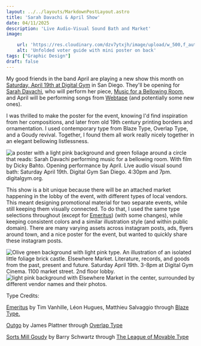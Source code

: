 ```yaml
---
layout: ../../layouts/MarkdownPostLayout.astro
title: 'Sarah Davachi & April Show'
date: 04/11/2025
description: 'Live Audio-Visual Sound Bath and Market'
image: 

    url: 'https://res.cloudinary.com/dzv7ytxjh/image/upload/w_500,f_auto,q_80/v1744449286/sarah-davachi-and-april-show_gwl6rm.png'
    alt: 'Unfolded voter guide with mini poster on back'
tags: ["Graphic Design"]
draft: false
---
```


My good friends in the band April are playing a new show this month on <a href="https://digitalgym.org/movies/live-sound-bath-sarah-davachi-and-april/">Saturday, April 19th at Digital Gym</a> in San Diego. They'll be opening for <a href="https://www.sarahdavachi.com/">Sarah Davachi</a>, who will perform her piece, <a href="https://sarahdavachi.bandcamp.com/album/music-for-a-bellowing-room"> Music for a Bellowing Room</a>, and April will be performing songs from <a href="https://listentoapril.bandcamp.com/album/webtape"> Webtape</a> (and potentially some new ones). 

I was thrilled to make the poster for the event, knowing I'd find inspiration from her compositions, and later from old 19th century printing borders and ornamentation. I used contemporary type from Blaze Type, Overlap Type, and a Goudy revival. Together, I found them all work really nicely together in an elegant bellowing listlessness. 


<img class="blog-post-image-lg" src="https://res.cloudinary.com/dzv7ytxjh/image/upload/f_auto,q_80/v1744449286/sarah-davachi-and-april-show_gwl6rm.png" alt="a poster with a light pink background and green foliage around a circle that reads: Sarah Davachi performing music for a bellowing room. With film by Dicky Bahto. Opening performance by April. Live audio visual sound bath: Saturday April 19th. Digital Gym San Diego. 4:30pm and 7pm. digitalgym.org.">

This show is a bit unique because there will be an attached market happening in the lobby of the event, with different types of local vendors. This meant designing promotional material for two separate events, while still keeping them visually connected. To do that, I used the same type selections throughout (except for <a href="https://blazetype.eu/typefaces/emeritus">Emeritus</a>) (with some changes), while keeping consistent colors and a similar illustration style (and within public domain). There are many varying assets across instagram posts, ads, flyers around town, and a nice poster for the event, but wanted to quickly share these instagram posts.


<img class="blog-post-image-lg" src="https://res.cloudinary.com/dzv7ytxjh/image/upload/f_auto,q_80/v1744449282/elsewhere-market-1_rxrpzg.png" alt="Olive green background with light pink type. An illustration of an isolated little foliage brick castle. Elsewhere Market. Literature, records, and goods from the past, present and future. Saturday April 19th. 3-8pm at Digital Gym Cinema. 1100 market street. 2nd floor lobby.">

<img class="blog-post-image-lg" src="https://res.cloudinary.com/dzv7ytxjh/image/upload/f_auto,q_80/v1744450539/elsewhere-market-2_wi47aa.png" alt="light pink background with Elsewhere Market in the center, surrounded by different vendor names and their photos.">




Type Credits:

<a href="https://blazetype.eu/typefaces/emeritus">Emeritus</a> by Tim Vanhille, Léon Hugues, Matthieu Salvaggio through <a href="https://blazetype.eu/">Blaze Type.</a>

<a href="https://store.overlaptype.com/fonts/outgo">Outgo</a> by James Plattner through <a href="https://store.overlaptype.com/">Overlap Type</a>

<a href="https://www.theleagueofmoveabletype.com/sorts-mill-goudy">Sorts Mill Goudy</a> by Barry Schwartz through <a href="https://www.theleagueofmoveabletype.com/"> The League of Movable Type</a>